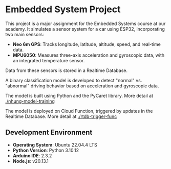# Embedded System Project

This project is a major assignment for the Embedded Systems course at our academy. It simulates a sensor system for a car using ESP32, incorporating two main sensors:

- **Neo 6m GPS**: Tracks longitude, latitude, altitude, speed, and real-time data.
- **MPU6050**: Measures three-axis acceleration and gyroscopic data, with an integrated temperature sensor.

Data from these sensors is stored in a Realtime Database.

A binary classification model is developed to detect "normal" vs. "abnormal" driving behavior based on acceleration and gyroscopic data.

The model is built using Python and the PyCaret library. More detail at [./nhung-model-training](nhung-model-training)

The model is deployed on Cloud Function, triggered by updates in the Realtime Database. More detail at [./rtdb-trigger-func](rtdb-trigger-func)

## Development Environment

- **Operating System**: Ubuntu 22.04.4 LTS
- **Python Version**: Python 3.10.12
- **Arduino IDE**: 2.3.2
- **Node.js**: v20.13.1